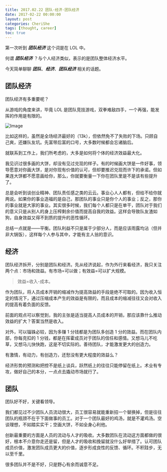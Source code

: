 ```yaml
---
title: 2017.02.22 团队·经济·团队经济
date: 2017-02-22 00:00:00
layout: post
categories: CheriShe
tags: [thought, career]
toc: true
---
```


第一次听到 **_团队经济_** 这个词是在 LOL 中。

何谓 **_团队经济_** ？与个人经济类似，表示的是团队整体经济水平。

今天简单聊聊 **_团队_**、**_经济_**、**_团队经济_** 相关的话题。

## 团队经济

团队经济有多重要呢？

从游戏的角度来讲，毕竟 LOL 是团队竞技游戏，双拳难敌四手，一个再强，能发挥的作用是有限的。

![Image](https://cloud.githubusercontent.com/assets/1890238/23149354/559f26a6-f826-11e6-97b1-3bfd620bbc8a.jpg)

<!-- more -->

比如这样的，虽然是全场经济最好的（13k），但依然免不了失败的下场。只顾自己爽，还嫌队友坑。先富带后富的口号，大多数时候都会忘诸脑后。

就联系到工作上，我们所考虑的，大多是如何将个体的经济效益最大化。

我见识过很多画的大饼，却没有见过兑现的样子。有的时候画大饼是一件好事，领导愿意对你画大饼，是对你现有价值的认可，但却要推迟兑现而许下的承诺。但如果连大饼都不愿意画给你，那么，你就要衡量一下你在团队里是不是该有些提升了。

总是会听到谈创业精神、团队责任感之类的云云。事业心人人都有，但给不给你就两说。如果你的事业造福的是自己，那团队的事业只是你个人的事业；反之，那你的事业就是大家的事业。其实很多时候，我们每个人都只是在单干，团队对于我们的意义只是从别人的身上压榨剩余价值而提高自我的效益。这样会导致队友渣如狗，自身效益又得不到质的提升的恶性循环。

总结一点就是——平衡。团队利益不只是属于少部分人，而是应该雨露均沾（但并非大锅饭），这样每个人参与其中，才能有主人翁的意识。

## 经济

团队经济拆开，分别是团队和经济。先从经济说起，作为外行来看经济，我只关注两个点：市场和效益。有市场=可以做；有效益=可以扩大规模。

> 效益=收入-成本。

作为团队，将人员成本开销的缩减作为提高效益的手段是绝不可取的。因为收入恒定的情况下，通过压缩成本产生的效益是有限的，而且成本的缩减往往又会对收入的提高有着负面的反馈。

前面的观点可以察觉到，我的主张是适当提高人员成本的开销，那应该靠什么推动效益的扩大？答案当然是收入。

对外，可以锱铢必较，因为多赚 1 分钱都是为团队多创造 1 分的效益。而在团队内部，你每克扣的 1 分钱，都是在挥霍成员对于团队的信任和感情。又想马儿不吃草，又想马儿快快跑，这是不切实际的。善待团队，才能激发更大的创造力。

有激情，有动力，有创造力，还愁没有更大程度的效益么？

经济形势的预测和把控不是纸上谈兵，跃然纸上的往往只能停留在纸上。术业有专攻，做好自己的本分，一点点去撬动市场就行了。

## 团队

团队好不好，关键看领导。

我们都见过不少团队人员流动很大，员工很容易就能重新招一个替换掉，但是往往团队的瓶颈不在于下面做事的员工。对于一个团队最好的鸡汤，就是不灌鸡汤。空谈理想，不如踏实实干；空画大饼，不如全身心利他。

创新最重要的方面是人员的流动与人才的吸收。大多数团队在流动这方面都做的很好，根本不介意你走还是留，但是人才的吸收和挽留就没什么好举措了。认可团队成员价值，激发团队成员更大的价值，逐步形成良性的反馈、循环。不积跬步，无以至千里。

很多团队并不是不好，只是野心有余而诚意不足。
